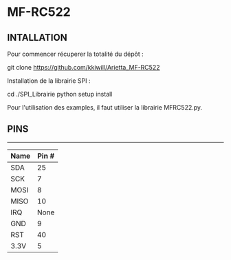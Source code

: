 MF-RC522
==============
## INTALLATION ##

Pour commencer récuperer la totalité du dépôt :

git clone https://github.com/kkiwill/Arietta_MF-RC522

Installation de la librairie SPI :

cd ./SPI_Librairie
python setup install

Pour l'utilisation des examples, il faut utiliser la librairie MFRC522.py.

## PINS ##
 ______________
| Name | Pin # |
|------|-------|
| SDA  | 25    |
| SCK  | 7     |
| MOSI | 8     |
| MISO | 10    |
| IRQ  | None  |
| GND  | 9     |
| RST  | 40    |
| 3.3V | 5     |

